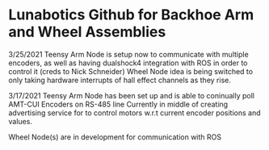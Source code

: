 # Lunabotics Github for Backhoe Arm and Wheel Assemblies


3/25/2021
 Teensy Arm Node is setup now to communicate with multiple encoders, as well as having dualshock4 integration with ROS in order to control it (creds to Nick Schneider)
 Wheel Node idea is being switched to only taking hardware interrupts of hall effect channels as they rise.

3/17/2021
 Teensy Arm Node has been set up and is able to coninually poll AMT-CUI Encoders on RS-485 line
 Currently in middle of creating advertising service for to control motors w.r.t current encoder positions
 and values.

 Wheel Node(s) are in development for communication with ROS
 
 
 
